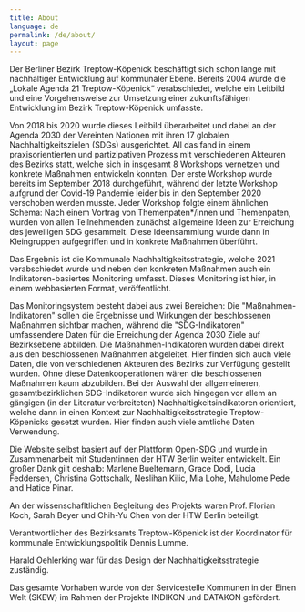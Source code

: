```yaml
---
title: About
language: de
permalink: /de/about/
layout: page
---
```


Der Berliner Bezirk Treptow-Köpenick beschäftigt sich schon lange mit nachhaltiger Entwicklung auf kommunaler Ebene. Bereits 2004 wurde die „Lokale Agenda 21 Treptow-Köpenick“ verabschiedet, welche ein Leitbild und eine Vorgehensweise zur Umsetzung einer zukunftsfähigen Entwicklung im Bezirk Treptow-Köpenick umfasste. <br>

Von 2018 bis 2020 wurde dieses Leitbild überarbeitet und dabei an der Agenda 2030 der Vereinten Nationen mit ihren 17 globalen Nachhaltigkeitszielen (SDGs) ausgerichtet. All das fand in einem praxisorientierten und partizipativen Prozess mit verschiedenen Akteuren des Bezirks statt, welche sich in insgesamt 8 Workshops vernetzen und konkrete Maßnahmen entwickeln konnten. Der erste Workshop wurde bereits im September 2018 durchgeführt, während der letzte Workshop aufgrund der Covid-19 Pandemie leider bis in den September 2020 verschoben werden musste. Jeder Workshop folgte einem ähnlichen Schema: Nach einem Vortrag von Themenpaten*/innen und Themenpaten, wurden von allen Teilnehmenden zunächst allgemeine Ideen zur Erreichung des jeweiligen SDG gesammelt. Diese Ideensammlung wurde dann in Kleingruppen aufgegriffen und in konkrete Maßnahmen überführt. <br>

Das Ergebnis ist die Kommunale Nachhaltigkeitsstrategie, welche 2021 verabschiedet wurde und neben den konkreten Maßnahmen auch ein Indikatoren-basiertes Monitoring umfasst. Dieses Monitoring ist hier, in einem webbasierten Format, veröffentlicht. <br>

Das Monitoringsystem besteht dabei aus zwei Bereichen: Die "Maßnahmen-Indikatoren" sollen die Ergebnisse und Wirkungen der beschlossenen Maßnahmen sichtbar machen, während die "SDG-Indikatoren" umfassendere Daten für die Erreichung der Agenda 2030 Ziele auf Bezirksebene abbilden. 
Die Maßnahmen-Indikatoren wurden dabei direkt aus den beschlossenen Maßnahmen abgeleitet. Hier finden sich auch viele Daten, die von verschiedenen Akteuren des Bezirks zur Verfügung gestellt wurden. Ohne diese Datenkooperationen wären die beschlossenen Maßnahmen kaum abzubilden. 
Bei der Auswahl der allgemeineren, gesamtbezirklichen SDG-Indikatoren wurde sich hingegen vor allem an gängigen (in der Literatur verbreiteten) Nachhaltigkeitsindikatoren orientiert, welche dann in einen Kontext zur Nachhaltigkeitsstrategie Treptow-Köpenicks gesetzt wurden. Hier finden auch viele amtliche Daten Verwendung. <br>

Die Website selbst basiert auf der Plattform Open-SDG und wurde in Zusammenarbeit mit  Studentinnen der HTW Berlin weiter entwickelt. Ein großer Dank gilt deshalb: Marlene Bueltemann, Grace Dodi, Lucia Feddersen, Christina Gottschalk, Neslihan Kilic, Mia Lohe, Mahulome Pede and Hatice Pinar. <br>

An der wissenschafltlichen Begleitung des Projekts waren Prof. Florian Koch, Sarah Beyer und Chih-Yu Chen von der HTW Berlin beteiligt. <br>

Verantwortlicher des Bezirksamts Treptow-Köpenick ist der Koordinator für kommunale Entwicklungspolitik Dennis Lumme. <br>

Harald Oehlerking war für das Design der Nachhaltigkeitsstrategie zuständig. <br>

Das gesamte Vorhaben wurde von der  Servicestelle Kommunen in der Einen Welt (SKEW) im Rahmen der Projekte INDIKON und DATAKON gefördert.
